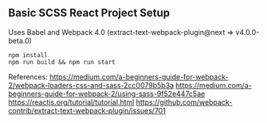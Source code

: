 ## Basic SCSS React Project Setup

Uses Babel and Webpack 4.0 
(extract-text-webpack-plugin@next => v4.0.0-beta.0)

```
npm install
npm run build && npm run start
```


References:
https://medium.com/a-beginners-guide-for-webpack-2/webpack-loaders-css-and-sass-2cc0079b5b3a
https://medium.com/a-beginners-guide-for-webpack-2/using-sass-9f52e447c5ae
https://reactjs.org/tutorial/tutorial.html
https://github.com/webpack-contrib/extract-text-webpack-plugin/issues/701